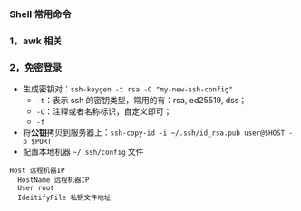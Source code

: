 ### Shell 常用命令
### 1，awk 相关


### 2，免密登录
- 生成密钥对：`ssh-keygen -t rsa -C "my-new-ssh-config"`
  - `-t`：表示 ssh 的密钥类型，常用的有：rsa, ed25519, dss；
  - `-C`：注释或者名称标识，自定义即可；
  - `-f`
- 将**公钥**拷贝到服务器上：`ssh-copy-id -i ~/.ssh/id_rsa.pub user@$HOST -p $PORT`
- 配置本地机器 `~/.ssh/config` 文件

```
Host 远程机器IP
  HostName 远程机器IP
  User root
  IdeitifyFile 私钥文件地址
```